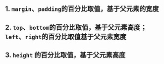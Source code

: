 ## 1. `margin`、`padding`的百分比取值，基于父元素的宽度
## 2. `top`、`bottom`的百分比取值，基于父元素高度；`left`、`right`的百分比取值基于父元素宽度
## 3. `height` 的百分比取值，基于父元素高度